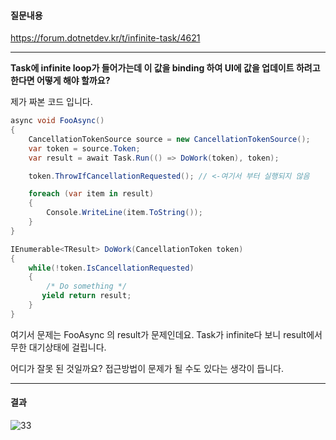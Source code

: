 #### 질문내용

https://forum.dotnetdev.kr/t/infinite-task/4621

***

**Task에 infinite loop가 들어가는데 이 값을 binding 하여 UI에 값을 업데이트 하려고 한다면 어떻게 해야 할까요?**

제가 짜본 코드 입니다.

```cs
async void FooAsync()
{
    CancellationTokenSource source = new CancellationTokenSource();
    var token = source.Token;
    var result = await Task.Run(() => DoWork(token), token);

    token.ThrowIfCancellationRequested(); // <-여기서 부터 실행되지 않음

    foreach (var item in result)
    {
        Console.WriteLine(item.ToString());
    }
}

IEnumerable<TResult> DoWork(CancellationToken token)
{
    while(!token.IsCancellationRequested) 
    { 
        /* Do something */
       yield return result; 
    }
}
```
여기서 문제는 FooAsync 의 result가 문제인데요. Task가 infinite다 보니 result에서 무한 대기상태에 걸립니다.

어디가 잘못 된 것일까요? 접근방법이 문제가 될 수도 있다는 생각이 듭니다.

***
 
#### 결과
![33](https://user-images.githubusercontent.com/13028129/191411928-d057d047-2b03-49d8-b17a-e23181a22c59.gif)
